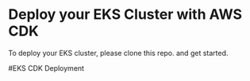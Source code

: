 # Deploy your EKS Cluster with AWS CDK

To deploy your EKS cluster, please clone this repo. and get started.


#EKS CDK Deployment
